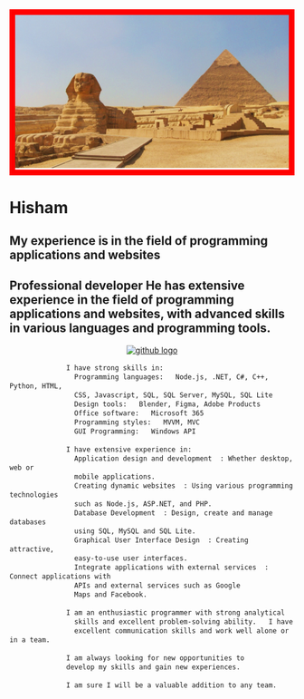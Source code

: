 <div align="center" style="border-raduis:20px;height:500;border:10px solid red;">
  <img src="./Egypt.jpg"  />
</div>

# Hisham

## My experience is in the field of programming applications and websites
## Professional developer He has extensive experience in the field of programming applications and websites, with advanced skills in various languages and programming tools.

<div align="center">
  <a href="https://github.com/LSXPrime](https://github.com/hishamDevloper" target="_blank" rel="noopener noreferrer">
    <img src="https://img.shields.io/github/followers/LSXPrime?style=for-the-badge&logo=github&label=Follow&color=white" height="25" alt="github logo" />
  </a>
</div>
                  
                  I have strong skills in:  
                    Programming languages:   Node.js, .NET, C#, C++, Python, HTML,
                    CSS, Javascript, SQL, SQL Server, MySQL, SQL Lite
                    Design tools:   Blender, Figma, Adobe Products
                    Office software:   Microsoft 365
                    Programming styles:   MVVM, MVC
                    GUI Programming:   Windows API
                  
                  I have extensive experience in:  
                    Application design and development  : Whether desktop, web or 
                    mobile applications.
                    Creating dynamic websites  : Using various programming technologies 
                    such as Node.js, ASP.NET, and PHP.
                    Database Development  : Design, create and manage databases 
                    using SQL, MySQL and SQL Lite.
                    Graphical User Interface Design  : Creating attractive, 
                    easy-to-use user interfaces.
                    Integrate applications with external services  : Connect applications with 
                    APIs and external services such as Google
                    Maps and Facebook.
                 
                  I am an enthusiastic programmer with strong analytical 
                    skills and excellent problem-solving ability.   I have
                    excellent communication skills and work well alone or in a team.
                  
                  I am always looking for new opportunities to 
                  develop my skills and gain new experiences.  
                  
                  I am sure I will be a valuable addition to any team.
